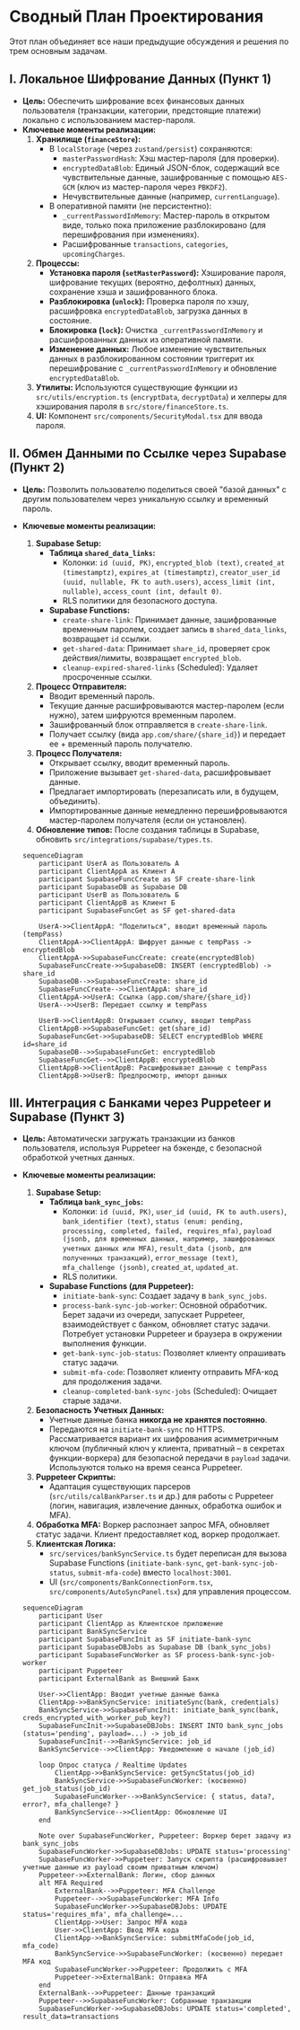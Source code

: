 # Сводный План Проектирования

Этот план объединяет все наши предыдущие обсуждения и решения по трем основным задачам.

## I. Локальное Шифрование Данных (Пункт 1)

*   **Цель:** Обеспечить шифрование всех финансовых данных пользователя (транзакции, категории, предстоящие платежи) локально с использованием мастер-пароля.
*   **Ключевые моменты реализации:**
    1.  **Хранилище (`financeStore`):**
        *   В `localStorage` (через `zustand/persist`) сохраняются:
            *   `masterPasswordHash`: Хэш мастер-пароля (для проверки).
            *   `encryptedDataBlob`: Единый JSON-блок, содержащий все чувствительные данные, зашифрованные с помощью `AES-GCM` (ключ из мастер-пароля через `PBKDF2`).
            *   Нечувствительные данные (например, `currentLanguage`).
        *   В оперативной памяти (не персистентно):
            *   `_currentPasswordInMemory`: Мастер-пароль в открытом виде, только пока приложение разблокировано (для перешифрования при изменениях).
            *   Расшифрованные `transactions`, `categories`, `upcomingCharges`.
    2.  **Процессы:**
        *   **Установка пароля (`setMasterPassword`):** Хэширование пароля, шифрование текущих (вероятно, дефолтных) данных, сохранение хэша и зашифрованного блока.
        *   **Разблокировка (`unlock`):** Проверка пароля по хэшу, расшифровка `encryptedDataBlob`, загрузка данных в состояние.
        *   **Блокировка (`lock`):** Очистка `_currentPasswordInMemory` и расшифрованных данных из оперативной памяти.
        *   **Изменение данных:** Любое изменение чувствительных данных в разблокированном состоянии триггерит их перешифрование с `_currentPasswordInMemory` и обновление `encryptedDataBlob`.
    3.  **Утилиты:** Используются существующие функции из `src/utils/encryption.ts` (`encryptData`, `decryptData`) и хелперы для хэширования пароля в `src/store/financeStore.ts`.
    4.  **UI:** Компонент `src/components/SecurityModal.tsx` для ввода пароля.

## II. Обмен Данными по Ссылке через Supabase (Пункт 2)

*   **Цель:** Позволить пользователю поделиться своей "базой данных" с другим пользователем через уникальную ссылку и временный пароль.
*   **Ключевые моменты реализации:**
    1.  **Supabase Setup:**
        *   **Таблица `shared_data_links`:**
            *   Колонки: `id (uuid, PK)`, `encrypted_blob (text)`, `created_at (timestamptz)`, `expires_at (timestamptz)`, `creator_user_id (uuid, nullable, FK to auth.users)`, `access_limit (int, nullable)`, `access_count (int, default 0)`.
            *   RLS политики для безопасного доступа.
        *   **Supabase Functions:**
            *   `create-share-link`: Принимает данные, зашифрованные временным паролем, создает запись в `shared_data_links`, возвращает `id` ссылки.
            *   `get-shared-data`: Принимает `share_id`, проверяет срок действия/лимиты, возвращает `encrypted_blob`.
            *   `cleanup-expired-shared-links` (Scheduled): Удаляет просроченные ссылки.
    2.  **Процесс Отправителя:**
        *   Вводит временный пароль.
        *   Текущие данные расшифровываются мастер-паролем (если нужно), затем шифруются временным паролем.
        *   Зашифрованный блок отправляется в `create-share-link`.
        *   Получает ссылку (вида `app.com/share/{share_id}`) и передает ее + временный пароль получателю.
    3.  **Процесс Получателя:**
        *   Открывает ссылку, вводит временный пароль.
        *   Приложение вызывает `get-shared-data`, расшифровывает данные.
        *   Предлагает импортировать (перезаписать или, в будущем, объединить).
        *   Импортированные данные немедленно перешифровываются мастер-паролем получателя (если он установлен).
    4.  **Обновление типов:** После создания таблицы в Supabase, обновить `src/integrations/supabase/types.ts`.

    ```mermaid
    sequenceDiagram
        participant UserA as Пользователь А
        participant ClientAppA as Клиент А
        participant SupabaseFuncCreate as SF create-share-link
        participant SupabaseDB as Supabase DB
        participant UserB as Пользователь Б
        participant ClientAppB as Клиент Б
        participant SupabaseFuncGet as SF get-shared-data

        UserA->>ClientAppA: "Поделиться", вводит временный пароль (tempPass)
        ClientAppA->>ClientAppA: Шифрует данные с tempPass -> encryptedBlob
        ClientAppA->>SupabaseFuncCreate: create(encryptedBlob)
        SupabaseFuncCreate->>SupabaseDB: INSERT (encryptedBlob) -> share_id
        SupabaseDB-->>SupabaseFuncCreate: share_id
        SupabaseFuncCreate-->>ClientAppA: share_id
        ClientAppA->>UserA: Ссылка (app.com/share/{share_id})
        UserA-->>UserB: Передает ссылку и tempPass

        UserB->>ClientAppB: Открывает ссылку, вводит tempPass
        ClientAppB->>SupabaseFuncGet: get(share_id)
        SupabaseFuncGet->>SupabaseDB: SELECT encryptedBlob WHERE id=share_id
        SupabaseDB-->>SupabaseFuncGet: encryptedBlob
        SupabaseFuncGet-->>ClientAppB: encryptedBlob
        ClientAppB->>ClientAppB: Расшифровывает данные с tempPass
        ClientAppB->>UserB: Предпросмотр, импорт данных
    ```

## III. Интеграция с Банками через Puppeteer и Supabase (Пункт 3)

*   **Цель:** Автоматически загружать транзакции из банков пользователя, используя Puppeteer на бэкенде, с безопасной обработкой учетных данных.
*   **Ключевые моменты реализации:**
    1.  **Supabase Setup:**
        *   **Таблица `bank_sync_jobs`:**
            *   Колонки: `id (uuid, PK)`, `user_id (uuid, FK to auth.users)`, `bank_identifier (text)`, `status (enum: pending, processing, completed, failed, requires_mfa)`, `payload (jsonb, для временных данных, например, зашифрованных учетных данных или MFA)`, `result_data (jsonb, для полученных транзакций)`, `error_message (text)`, `mfa_challenge (jsonb)`, `created_at`, `updated_at`.
            *   RLS политики.
        *   **Supabase Functions (для Puppeteer):**
            *   `initiate-bank-sync`: Создает задачу в `bank_sync_jobs`.
            *   `process-bank-sync-job-worker`: Основной обработчик. Берет задачи из очереди, запускает Puppeteer, взаимодействует с банком, обновляет статус задачи. Потребует установки Puppeteer и браузера в окружении выполнения функции.
            *   `get-bank-sync-job-status`: Позволяет клиенту опрашивать статус задачи.
            *   `submit-mfa-code`: Позволяет клиенту отправить MFA-код для продолжения задачи.
            *   `cleanup-completed-bank-sync-jobs` (Scheduled): Очищает старые задачи.
    2.  **Безопасность Учетных Данных:**
        *   Учетные данные банка **никогда не хранятся постоянно**.
        *   Передаются на `initiate-bank-sync` по HTTPS. Рассматривается вариант их шифрования асимметричным ключом (публичный ключ у клиента, приватный – в секретах функции-воркера) для безопасной передачи в `payload` задачи. Используются только на время сеанса Puppeteer.
    3.  **Puppeteer Скрипты:**
        *   Адаптация существующих парсеров (`src/utils/calBankParser.ts` и др.) для работы с Puppeteer (логин, навигация, извлечение данных, обработка ошибок и MFA).
    4.  **Обработка MFA:** Воркер распознает запрос MFA, обновляет статус задачи. Клиент предоставляет код, воркер продолжает.
    5.  **Клиентская Логика:**
        *   `src/services/bankSyncService.ts` будет переписан для вызова Supabase Functions (`initiate-bank-sync`, `get-bank-sync-job-status`, `submit-mfa-code`) вместо `localhost:3001`.
        *   UI (`src/components/BankConnectionForm.tsx`, `src/components/AutoSyncPanel.tsx`) для управления процессом.

    ```mermaid
    sequenceDiagram
        participant User
        participant ClientApp as Клиентское приложение
        participant BankSyncService
        participant SupabaseFuncInit as SF initiate-bank-sync
        participant SupabaseDBJobs as Supabase DB (bank_sync_jobs)
        participant SupabaseFuncWorker as SF process-bank-sync-job-worker
        participant Puppeteer
        participant ExternalBank as Внешний Банк

        User->>ClientApp: Вводит учетные данные банка
        ClientApp->>BankSyncService: initiateSync(bank, credentials)
        BankSyncService->>SupabaseFuncInit: initiate_bank_sync(bank, creds_encrypted_with_worker_pub_key?)
        SupabaseFuncInit->>SupabaseDBJobs: INSERT INTO bank_sync_jobs (status='pending', payload=...) -> job_id
        SupabaseFuncInit-->>BankSyncService: job_id
        BankSyncService-->>ClientApp: Уведомление о начале (job_id)

        loop Опрос статуса / Realtime Updates
            ClientApp->>BankSyncService: getSyncStatus(job_id)
            BankSyncService->>SupabaseFuncWorker: (косвенно) get_job_status(job_id)
            SupabaseFuncWorker-->>BankSyncService: { status, data?, error?, mfa_challenge? }
            BankSyncService-->>ClientApp: Обновление UI
        end

        Note over SupabaseFuncWorker, Puppeteer: Воркер берет задачу из bank_sync_jobs
        SupabaseFuncWorker->>SupabaseDBJobs: UPDATE status='processing'
        SupabaseFuncWorker->>Puppeteer: Запуск скрипта (расшифровывает учетные данные из payload своим приватным ключом)
        Puppeteer->>ExternalBank: Логин, сбор данных
        alt MFA Required
            ExternalBank-->>Puppeteer: MFA Challenge
            Puppeteer-->>SupabaseFuncWorker: MFA Info
            SupabaseFuncWorker->>SupabaseDBJobs: UPDATE status='requires_mfa', mfa_challenge=...
            ClientApp->>User: Запрос MFA кода
            User->>ClientApp: Ввод MFA кода
            ClientApp->>BankSyncService: submitMfaCode(job_id, mfa_code)
            BankSyncService->>SupabaseFuncWorker: (косвенно) передает MFA код
            SupabaseFuncWorker->>Puppeteer: Продолжить с MFA
            Puppeteer->>ExternalBank: Отправка MFA
        end
        ExternalBank-->>Puppeteer: Данные транзакций
        Puppeteer-->>SupabaseFuncWorker: Собранные транзакции
        SupabaseFuncWorker->>SupabaseDBJobs: UPDATE status='completed', result_data=transactions